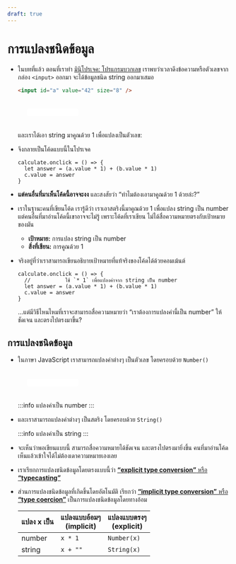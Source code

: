 ```yaml
---
draft: true
---
```


# การแปลงชนิดข้อมูล

<script setup>
  import { reactive, ref } from 'vue'
  import JsConsole from './components/JsConsole.vue'
  import CodeTemplate from './components/CodeTemplate.vue'

  const a = ref('42')
</script>

- ในบทที่แล้ว ตอนที่เราทำ [มินิโปรเจค: โปรแกรมบวกเลข](./adder.md#%E0%B9%82%E0%B8%9B%E0%B8%A3%E0%B9%81%E0%B8%81%E0%B8%A3%E0%B8%A1%E0%B8%9A%E0%B8%A7%E0%B8%81%E0%B9%80%E0%B8%A5%E0%B8%82)
  เราพบว่าเวลาดึงข้อความหรือตัวเลขจากกล่อง `<input>` ออกมา
  จะได้ข้อมูลชนิด string ออกมาเสมอ

  ```html
  <input id="a" value="42" size="8" />
  ```

  <div class="ws-rounded-with-shadow" style="padding: 20px;">
    <input class="n-input-text" id="a" v-model="a" size="8" />
  </div>

  <JsConsole input="a.value" :output="{value: a}" />

  และเราได้เอา string มาคูณด้วย 1 เพื่อแปลงเป็นตัวเลข:

  <JsConsole input="a.value * 1" :output="{value: a * 1}" />

- จึงกลายเป็นโค้ดแบบนี้ในโปรเจค

  ```js{2}
  calculate.onclick = () => {
    let answer = (a.value * 1) + (b.value * 1)
    c.value = answer
  }
  ```

- **แต่คนอื่นที่มาเห็นโค้ดนี้อาจจะงง** และสงสัยว่า
  “ทำไมต้องเอามาคูณด้วย 1 ด้วยล่ะ?”

- เราในฐานะคนที่เขียนโค้ด เรารู้ดีว่า เราเอาสตริงนี้มาคูณด้วย 1 เพื่อแปลง string เป็น number
  แต่คนอื่นที่มาอ่านโค้ดนี้เขาอาจจะไม่รู้
  เพราะโค้ดที่เราเขียน ไม่ได้สื่อความหมายตรงกับเป้าหมายของมัน

  - **เป้าหมาย:** การแปลง string เป็น number
  - **สิ่งที่เขียน:** การคูณด้วย 1

- จริงอยู่ที่ว่าเราสามารถเขียนอธิบายเป้าหมายที่แท้จริงของโค้ดได้ด้วยคอมเม้นต์

  ```js{2}
  calculate.onclick = () => {
    //           ใช้ `* 1` เพื่อแปลงค่าจาก string เป็น number
    let answer = (a.value * 1) + (b.value * 1)
    c.value = answer
  }
  ```

  …แต่มีวิธีไหนไหมที่เราจะสามารถสื่อความหมายว่า
  “เราต้องการแปลงค่านี้เป็น number”
  ให้ชัดเจน และตรงไปตรงมาขึ้น?

## การแปลงชนิดข้อมูล

- ในภาษา JavaScript เราสามารถแปลงค่าต่างๆ เป็นตัวเลข โดยครอบด้วย `Number()`

  <div class="ws-rounded-with-shadow" style="padding: 20px;">
    <input class="n-input-text" id="a" v-model="a" size="8" />
  </div>

  <JsConsole input="Number(a.value)" :output="{value: Number(a)}" />

  :::info แปลงค่าเป็น number
  <CodeTemplate template="Number( :: [placeholder] expression :: )" />
  :::

- และเราสามารถแปลงค่าต่างๆ เป็นสตริง โดยครอบด้วย `String()`

  <JsConsole input="String(1)" :output="{value: '1'}" />

  :::info แปลงค่าเป็น string
  <CodeTemplate template="String( :: [placeholder] expression :: )" />
  :::

- จะเห็นว่าพอเขียนแบบนี้ สามารถสื่อความหมายได้ชัดเจน และตรงไปตรงมายิ่งขึ้น
  คนที่มาอ่านโค้ด เห็นแล้วเข้าใจได้ไม่ต้องเดาความหมายเองเลย

- เราเรียกการแปลงชนิดข้อมูลโดยตรงแบบนี้ว่า [**“explicit type conversion”** หรือ **“typecasting”**](https://developer.mozilla.org/en-US/docs/Glossary/Type_Conversion)

- ส่วนการแปลงชนิดข้อมูลที่เกิดขึ้นโดยอัตโนมัติ เรียกว่า [**“implicit type conversion”** หรือ **“type coercion”**](https://developer.mozilla.org/en-US/docs/Glossary/Type_coercion) เป็นการแปลงชนิดข้อมูลโดยทางอ้อม

  | แปลง x เป็น | แปลงแบบอ้อมๆ<br>(implicit) | แปลงแบบตรงๆ<br>(explicit) |
  | ----------- | -------------------------- | ------------------------- |
  | number      | `x * 1`                    | `Number(x)`               |
  | string      | `x + ""`                   | `String(x)`               |

<style scoped>
  .n-input-text {
    border: 1px solid var(--vp-c-border);
    padding: 0 0.25em;
    border-radius: 4px;
    font: inherit;
    box-shadow: inset 0 1px 3px var(--vp-c-divider);
  }
</style>

